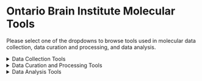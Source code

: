 # Ontario Brain Institute Molecular Tools

Please select one of the dropdowns to browse tools used in molecular data collection, data curation and processing, and data analysis.

<details><summary>Data Collection Tools</summary>
&nbsp 
    
| Tool/Pipeline | Description | Requirements | Compute Location | Research Area(s) |
| ---------------- | ----------- | --------------------------- | ----------- | ---------|
| [LabKey](https://www.labkey.com/) | Software used for life science data management. Data is collected in data form. <details><summary>License</summary>Apache Version 2.0</details> <details><summary>Tool Citation(s)</summary>**General Use**: Nelson EK, Piehler B, Eckels J, Rauch A, Bellew M, Hussey P, Ramsay S, Nathe C, Lum K, Krouse K, Stearns D, Connolly B, Skillman T, Igra M. LabKey Server: An open source platform for scientific data integration, analysis and collaboration. BMC Bioinformatics 2011 Mar 9; 12(1): 71. <br></br> **Proteomics**: Rauch A, Bellew M, Eng J, Fitzgibbon M, Holzman T, Hussey P, Igra M, Maclean B, Lin CW, Detter A, Fang R, Faca V, Gafken P, Zhang H, Whitaker J, States D, Hanash S, Paulovich A, McIntosh MW: Computational Proteomics Analysis System (CPAS):  An Extensible, Open-Source Analytic System for Evaluating and Publishing Proteomic Data and High Throughput Biological Experiments. Journal of Proteome Research 2006, 5:112-121. <br></br> **Flow**: Shulman N, Bellew M, Snelling G, Carter D, Huang Y, Li H, Self SG, McElrath MJ, De Rosa SC: Development of an automated analysis system for data from flow cytometric intracellular cytokine staining assays from clinical vaccine trials. Cytometry 2008, 73A:847-856.</details>| N/A | [Brain-CODE](https://www.braincode.ca/) | Depression |
| [ClinVar](https://www.ncbi.nlm.nih.gov/clinvar/) | Scientifically supported public archive of reports of the relationships among human variations and phenotypes <details><summary>Tool Citation(s)</summary>Landrum MJ, Lee JM, Benson M, Brown GR, Chao C, Chitipiralla S, Gu B, Hart J, Hoffman D, Jang W, Karapetyan K, Katz K, Liu C, Maddipatla Z, Malheiro A, McDaniel K, Ovetsky M, Riley G, Zhou G, Holmes JB, Kattman BL, Maglott DR. ClinVar: improving access to variant interpretations and supporting evidence. Nucleic Acids Res . 2018 Jan 4. PubMed PMID: 29165669 </details> <details><summary>Relevant Publications</summary>[Landrum et al., 2018](https://doi.org/10.1093/nar/gkx1153), [Carvalho-Silva et al., 2019](https://doi.org/10.1093/nar/gky1133), [Landrum et al., 2020](https://doi.org/10.1093/nar/gkz972), [Piñero et al., 2020](https://doi.org/10.1093/nar/gkz1021)</details> | N/A | Web-based| Epilepsy |
| [OMIM](https://www.omim.org/)| A comprehensive manual of human genes and genetic phenotypes <details><summary>Tool Citation(s)</summary>Online Mendelian Inheritance in Man, OMIM®. McKusick-Nathans Institute of Genetic Medicine, Johns Hopkins University (Baltimore, MD), {date}. World Wide Web URL: https://omim.org/ <br></br> Details on how to cite specific articles from OMIM can be found [here](https://www.omim.org/help/faq#1_8:~:text=Citing%20a%20specific%20entry%20in%20OMIM%3A)</details> <details><summary>Relevant Publications</summary>[Hamosh et al., 2005](https://doi.org/10.1093/nar/gki033), [McKusick, 2007](https://doi.org/10.1086/514346), [Amberger et al., 2015](https://doi.org/10.1093/nar/gku1205), [Amberger et al., 2019](https://doi.org/10.1093/nar/gky1151)</details>| N/A |  Web-based | Epilepsy |
| [Varsome](https://varsome.com/) | A variant knowledge community, data aggregator, and variant data discovery tool <details><summary>Tool Citation(s)</summary>VarSome: the human genomic variant search engine, Christos Kopanos, Vasilis Tsiolkas, Alexandros Kouris, Charles E Chapple, Monica Albarca Aguilera, Richard Meyer, Andreas Massouras, Bioinformatics, Volume 35, Issue 11, 1 June 2019, Pages 1978–1980, https://doi.org/10.1093/bioinformatics/bty897 </details><details><summary>Relevant Publications</summary>[Kopanos et al., 2019](https://doi.org/10.1093/bioinformatics/bty897), [Kumar et al., 2019](https://doi.org/10.1016/j.parkreldis.2019.11.004), [Marcelino-Rodriguez et al., 2019](https://www.frontiersin.org/articles/10.3389/fgene.2019.00900), [Yap et al., 2020](https://doi.org/10.1158/2159-8290.CD-20-0163)</details>| N/A |  Web-based | Epilepsy |
 
</details>

<details><summary>Data Curation and Processing Tools</summary>
&nbsp
    
| Tool/Pipeline | Description | Requirements | Compute Location | Research Area(s) |
| ---------------- | ----------- | --------------------------- | ----------- | ---------|
| [Plink](https://github.com/GELOG/plink) | genome association analysis toolset that can be used to conduct a range of large scale analyses <details><summary>License</summary>GNU General Public License Version 2.0</details> <details><summary>Tool Citation(s)</summary>Purcell S, Neale B, Todd-Brown K, Thomas L, Ferreira MAR, Bender D, Maller J, Sklar P, de Bakker PIW, Daly MJ & Sham PC (2007) PLINK: a toolset for whole-genome association and population-based linkage analysis. American Journal of Human Genetics, 81. </br><br>PLINK: Whole genome data analysis toolset. (n.d.). Retrieved August 4, 2022, from https://zzz.bwh.harvard.edu/plink/</details> <details><summary>Relevant Publications</summary>[Ge et al., 2009](https://doi.org/10.1038/nature08309), [Purcell et al., 2009](https://doi.org/10.1038/nature08185), [Yang et al., 2010](https://doi.org/10.1038/ng.608), [Yang et al., 2011](https://doi.org/10.1016/j.ajhg.2010.11.011)</details>| N/A | At the lab &nbsp;&nbsp;&nbsp;&nbsp;&nbsp;&nbsp;&nbsp;&nbsp;&nbsp;&nbsp;&nbsp;&nbsp;&nbsp;&nbsp;&nbsp; | Depression, Neurodegeneration |
| [IMPUTE](https://mathgen.stats.ox.ac.uk/impute/impute_v2.html) | Computer program used for whole-genome imputation. <details><summary>License</summary> [Academic Use License](https://jmarchini.org/licence/)</details> <details><summary>Tool Citation(s)</summary>B. N. Howie, P. Donnelly, and J. Marchini (2009) A flexible and accurate genotype imputation method for the next generation of genome-wide association studies. PLoS Genetics 5(6): e1000529 [Open Access Article] [Supplementary Material] </details> <details><summary>Relevant Publications</summary>[B. N. Howie et al., 2009](https://doi.org/10.1371/journal.pgen.1000529), [Marchini & Howie, 2010](https://doi.org/10.1038/nrg2796), [B. Howie et al., 2011](https://doi.org/10.1534/g3.111.001198), [B. Howie et al., 2012](https://doi.org/10.1038/ng.2354)</details>| Currently only available for Mac and Linux operating systems. | At the lab | Depression |
| [Agilent 2200 Tapestation](https://www.agilent.com/en/product/automated-electrophoresis/tapestation-systems/tapestation-software/2200-tapestation-software-228269) | Software used for RNA Integrity checks. <details><summary>License</summary> Limited Use Label License</details> <details><summary>Tool Citation(s)</summary>2200 TapeStation Instrument (RRID:SCR_014994)</details> <details><summary>Relevant Publications</summary>[Padmanaban et al., 2013](https://www.agilent.com/cs/library/technicaloverviews/public/5991-6629EN.pdf), [Lu et al., 2020](https://www.frontiersin.org/articles/10.3389/fcimb.2020.00097), [Owonikoko et al., 2021](https://doi.org/10.1016/j.jtho.2020.11.006), [Yrondi et al., 2021](https://doi.org/10.1038/s41398-021-01592-4)</details>| N/A | At the lab | Depression |
| [Illumina HiSeq4000](https://www.illumina.com/systems/sequencing-platforms/hiseq-3000-4000.html) (discontinued)| Tool used for RNA sequencing. <details><summary>License</summary> Limited Use Label License</details> <details><summary>Tool Citation(s)</summary>Illumina HiSeq 3000/HiSeq 4000 System (RRID:SCR_016386)</details> <details><summary>Relevant Publications</summary>[Sinha et al., 2017](https://doi.org/10.1101/125724), [Zhu et al., 2018](https://doi.org/10.1186/s13007-018-0337-0), [Jeon et al., 2019](https://doi.org/10.5808/GI.2019.17.3.e32), [Yrondi et al., 2021](https://doi.org/10.1038/s41398-021-01592-4)</details>| N/A | At the lab | Depression |
| [FASTXToolkit Trimmomatic](http://hannonlab.cshl.edu/fastx_toolkit/) | Tool used for quality and adapter trimming. <details><summary>License</summary> GNU General Public License Version 3.0 </details> <details><summary>Tool Citation(s)</summary>Bolger, A. M., Lohse, M., & Usadel, B. (2014). Trimmomatic: A flexible trimmer for Illumina Sequence Data. Bioinformatics, btu170.</details> <details><summary>Relevant Publications</summary>[Bolger et al., 2014](https://doi.org/10.1093/bioinformatics/btu170), [Mallick, 2016](https://doi.org/10.4172/2153-0602.1000e124), [Yrondi et al., 2021](https://doi.org/10.1038/s41398-021-01592-4), [Abdul et al., 2022](https://www.researchgate.net/profile/Mohammad-Al-Maeni/publication/358741881_Generation_and_Manipulation_of_Next_Generation_Sequencing_A_Review/links/621324acf02286737cb11b96/Generation-and-Manipulation-of-Next-Generation-Sequencing-A-Review.pdf)</details>| N/A | At the lab | Depression |
| [Tophat2 - bowtie2](http://bowtie-bio.sourceforge.net/bowtie2/index.shtml) | Tool used to align the cleaned reads to reference genome (GRCh38). <details><summary>License</summary> GNU General Public License Version 3.0 </details> <details><summary>Tool Citation(s)</summary>Langmead B, Salzberg S. Fast gapped-read alignment with Bowtie 2. Nature Methods. 2012, 9:357-359.</details> <details><summary>Relevant Publications</summary>[Langmead & Salzberg, 2012](https://doi.org/10.1038/nmeth.1923), [Langdon, 2013](https://doi.org/10.1145/2464576.2480772), [Misale, 2014](https://doi.org/10.1109/PDP.2014.50), [Langdon, 2015](https://doi.org/10.1186/s13040-014-0034-0), [Yrondi et al., 2021](https://doi.org/10.1038/s41398-021-01592-4)</details>| N/A | At the lab | Depression |
| [HTSeq-count (ref ENSEMBL)](https://htseq.readthedocs.io/en/release_0.11.1/index.html) | Tool used for quantification on each gene’s expression. <details><summary>License</summary> GNU General Public License Version 3.0 </details> <details><summary>Tool Citation(s)</summary>Simon Anders, Paul Theodor Pyl, Wolfgang Huber HTSeq — A Python framework to work with high-throughput sequencing data Bioinformatics (2014), in print, online at doi:10.1093/bioinformatics/btu638</details> <details><summary>Relevant Publications</summary>[Chandramohan et al., 2013](https://doi.org/10.1109/EMBC.2013.6609583), [Anders et al., 2015](https://doi.org/10.1093/bioinformatics/btu638), [Yrondi et al., 2021](https://doi.org/10.1038/s41398-021-01592-4), [Putri et al., 2022](https://doi.org/10.1093/bioinformatics/btac166)</details>| Mac or Linux operating systems, Python 2.7 or >3.4, [NumPy](https://numpy.org/), [Pysam](https://pypi.org/project/pysam/), and [Matplotlib](https://pypi.org/project/matplotlib/) | At the lab | Depression |
| [DESeq2 (R Package)](https://bioconductor.org/packages/release/bioc/html/DESeq2.html) | Tool used for the normalization of resulting gene matrix. <details><summary>License</summary> GNU General Public License Version 3.0 </details> <details><summary>Tool Citation(s)</summary>Love MI, Huber W, Anders S (2014). “Moderated estimation of fold change and dispersion for RNA-seq data with DESeq2.” Genome Biology, 15, 550. doi: 10.1186/s13059-014-0550-8.</details> <details><summary>Relevant Publications</summary>[Love et al., 2014](https://doi.org/10.1186/s13059-014-0550-8), [Varet et al., 2016](https://doi.org/10.1371/journal.pone.0157022), [Tong, 2021](https://doi.org/10.1051/e3sconf/202127103058), [Yrondi et al., 2021](https://doi.org/10.1038/s41398-021-01592-4)</details> | N/A | At the lab | Depression |
| [ERCC's exceRpt small RNA-Seq pipeline](https://github.gersteinlab.org/exceRpt/) | Aligned the reads to the human genome and quantified the various miRNAs into counts. Can be run on [Genboree](http://genboree.org/site/) or [Docker](https://www.docker.com/). <details><summary>License</summary> GNU General Public License Version 3.0 </details> <details><summary>Tool Citation(s)</summary>Rozowsky, J., Kitchen, R. R., Park, J. J., Galeev, T. R., Diao, J., Warrell, J., Thistlethwaite, W., Subramanian, S. L., Milosavljevic, A., & Gerstein, M. (2019). exceRpt: A Comprehensive Analytic Platform for Extracellular RNA Profiling. Cell Systems, 8(4), 352-357.e3. https://doi.org/10.1016/j.cels.2019.03.004 </details> <details><summary>Relevant Publications</summary>[Giraldez et al., 2018](https://doi.org/10.1038/nbt.4183), [Rozowsky et al., 2019](https://doi.org/10.1016/j.cels.2019.03.004), [Sundar et al., 2019](https://doi.org/10.1080/20013078.2019.1684816), [Saeedi et al., 2021](https://doi.org/10.1038/s41380-021-01255-2)</details>| ~ 16 GB RAM, > 4 CPU cores| At the lab | Depression |
| [MEME Suite](https://meme-suite.org/meme/) | Tool used for consensus motif enrichment discovery analysis. <details><summary>License</summary> https://github.com/cinquin/MEME/blob/master/COPYING </details> <details><summary>Tool Citation(s)</summary> Timothy L. Bailey, James Johnson, Charles E. Grant, William S. Noble, "The MEME Suite", Nucleic Acids Research, 43(W1):W39-W49, 2015. [[full text](https://academic.oup.com/nar/article/43/W1/W39/2467905?login=false)] </br><br> Information on how to cite specific tools in MEME suite can be found [here](https://meme-suite.org/meme/doc/cite.html?man_type=web).</details> <details><summary>Relevant Publications</summary>[Bailey et al., 2009](https://doi.org/10.1093/nar/gkp335), [Bailey et al., 2015](https://doi.org/10.1093/nar/gkv416), [Nystrom & McKay, 2021](https://doi.org/10.1371/journal.pcbi.1008991), [Saeedi et al., 2021](https://doi.org/10.1038/s41380-021-01255-2)</details>| N/A | At the lab | Depression |
| [Enrichr](https://maayanlab.cloud/Enrichr/) | Tool used for enrichment analysis. <details><summary>License</summary> GNU General Public License Version 3.0 </details> <details><summary>Tool Citation(s)</summary>Chen EY, Tan CM, Kou Y, Duan Q, Wang Z, Meirelles GV, Clark NR, Ma'ayan A. Enrichr: interactive and collaborative HTML5 gene list enrichment analysis tool. BMC Bioinformatics. 2013; 128(14). </br><br> Kuleshov MV, Jones MR, Rouillard AD, Fernandez NF, Duan Q, Wang Z, Koplev S, Jenkins SL, Jagodnik KM, Lachmann A, McDermott MG, Monteiro CD, Gundersen GW, Ma'ayan A. Enrichr: a comprehensive gene set enrichment analysis web server 2016 update. Nucleic Acids Research. 2016; gkw377 . </br><br> Xie Z, Bailey A, Kuleshov MV, Clarke DJB., Evangelista JE, Jenkins SL, Lachmann A, Wojciechowicz ML, Kropiwnicki E, Jagodnik KM, Jeon M, & Ma’ayan A. Gene set knowledge discovery with Enrichr. Current Protocols, 1, e90. 2021. doi: 10.1002/cpz1.90</details> <details><summary>Relevant Publications</summary>[Chen et al., 2013](https://doi.org/10.1186/1471-2105-14-128), [Kuleshov et al., 2019](https://doi.org/10.1093/nar/gkz347), [Saeedi et al., 2021](https://doi.org/10.1038/s41380-021-01255-2), [Xie et al., 2021](https://doi.org/10.1002/cpz1.90)</details> | N/A | At the lab | Depression |
| [ARCHS4](https://maayanlab.cloud/archs4/) | Tissue expression atlas. <details><summary>License</summary> Source Code: Apache License Version 2.0 </br><br>Gene expression files: Creative Commons Attribution 4.0 International License </details> <details><summary>Tool Citation(s)</summary>Lachmann A, Torre D, Keenan AB, Jagodnik KM, Lee HJ, Wang L, Silverstein MC, Ma’ayan A. Massive mining of publicly available RNA-seq data from human and mouse. Nature Communications 9. Article number: 1366 (2018), doi:10.1038/s41467-018-03751-6</details> <details><summary>Relevant Publications</summary>[Lachmann et al., 2018](https://doi.org/10.1038/s41467-018-03751-6), [Szklarczyk et al., 2019](https://doi.org/10.1093/nar/gky1131), [Meuleman et al., 2020](https://doi.org/10.1038/s41586-020-2559-3), [Saeedi et al., 2021](https://doi.org/10.1038/s41380-021-01255-2)</details>| N/A | At the lab | CAN-BIND |
| [Infinium MethylationEPIC Beadchip](https://support.illumina.com/array/array_kits/infinium-methylationepic-beadchip-kit.html) | Tool used to assess genome-wide DNA methylation. <details><summary>Relevant Publications</summary>[Pidsley et al., 2016](https://doi.org/10.1186/s13059-016-1066-1), [Needhamsen et al., 2017](https://doi.org/10.1186/s12859-017-1870-y), [Yrondi et al., 2021](https://doi.org/10.1038/s41398-021-01592-4), [Christiansen et al., 2022](https://doi.org/10.1080/15592294.2022.2051861)</details>| N/A | At the lab | Depression |
| [Chip Analysis Methylation Pipeline (ChAMP) Bioconductor (R package)](https://www.bioconductor.org/packages/devel/bioc/vignettes/ChAMP/inst/doc/ChAMP.html) | Tool used for pre-processing and analysis of raw microarray data. <details><summary>License</summary> GNU General Public License Version 3.0 </details> <details><summary>Tool Citation(s)</summary>Morris, T. J., Butcher, L. M., Feber, A., Teschendorff, A. E., Chakravarthy, A. R., Wojdacz, T. K., and Beck, S. (2014). Champ: 450k chip analysis methylation pipeline pg - 428-30. Bioinformatics, 30(3), 428-30. </br><br> More information on citing ChAMP can be found [here](https://www.bioconductor.org/packages/devel/bioc/vignettes/ChAMP/inst/doc/ChAMP.html#section-citing-champ:~:text=many%20other%20tools.-,7%20Citing%20ChAMP,-ChAMP%20is%20a). </details> <details><summary>Relevant Publications</summary>[Morris et al., 2014](https://doi.org/10.1093/bioinformatics/btt684), [Tian et al., 2017](https://doi.org/10.1093/bioinformatics/btx513), [Campagna et al., 2021](https://doi.org/10.1186/s13148-021-01200-8), [Yrondi et al., 2021](https://doi.org/10.1038/s41398-021-01592-4)</details>| N/A | At the lab | CAN-BIND |
| [TopSpin 3.6](https://www.bruker.com/en/products-and-solutions/mr/nmr-software/topspin.html) | Tool used for 1H NMR Spectra processing. <details><summary>License</summary> Academic Use License </details> <details><summary>Tool Citation(s)</summary>TopSpin (RRID:SCR_014227)</details> <details><summary>Relevant Publications</summary>[Chen et al., 2019](https://d1wqtxts1xzle7.cloudfront.net/58688101/63-Foodchem-with-cover-page-v2.pdf?Expires=1660314167&Signature=SQj-IyMrFjDTHcjQKlqvtkUWA~SH4ZJiVaxlpVT6vKdzKkNWrxVpVsD1CvkgU13igwstw1j5LzugKgaTEsuxL~smRRZBfGX~P59y0IWeUPvLLP~hPSXx7HMQjAMcg3xz37tw7-HA1OTGWqtC5Tx2sWTrXl9FJ5dpgLKTnTrWBZHry0VJFOUcAsvRbvvujrabtbVsfNuRHa1khb2FETDV~w3~Q1EWLQIE-zz9ql5GJC1ZmoQeM9EXN7Uh-2J60vR1bwMet~1yx2gqkGNy43NA~b2G2R3yu5lT-A-y1050NeB62-QA7cjLGN9Zv2DVXT0LRFu8PVy7N8E2ZDbSqJoXdA__&Key-Pair-Id=APKAJLOHF5GGSLRBV4ZA), [Caspani et al., 2021](https://doi.org/10.1038/s42003-021-02421-6), [Gandhi et al., 2022](https://doi.org/10.1038/s41598-022-13031-5)</details>| N/A | At the lab | Depression |
| [Adobe Acrobat Pro 2020](https://www.adobe.com/ca/acrobat/complete-pdf-solution.html?mv=search&ef_id=EAIaIQobChMIz-2g35WZ-QIVIz2tBh1spgDtEAAYASAAEgLHzPD_BwE:G:s&s_kwcid=AL!3085!3!495116485612!e!!g!!adobe%20acrobat%20pro!12198071516!116786778653&gclid=EAIaIQobChMIz-2g35WZ-QIVIz2tBh1spgDtEAAYASAAEgLHzPD_BwE) | Software used to redact all personal health information (PHI) from genetic reports. <details><summary>License</summary>Named User License</details>| N/A | At the lab | Epilepsy |
| Meds Tool | Excel based tool that performs drug categorization.| N/A | At the lab | Neurodegeneration |
| [Simoa](https://www.svarlifescience.com/knowledge/technologies/simoa-bead-technology#:~:text=Simoa%20is%20an%20ultra%2Dsensitive,in%20most%20common%20sample%20types.) | Tool used for molecular classification of amyloid and Tau proteins. <details><summary>License</summary>Commercial License </details> <details><summary>Relevant Publications</summary>[Wilson et al., 2016](https://doi.org/10.1177/2211068215589580), [Chunyk et al., 2017](https://doi.org/10.1208/s12248-017-0156-7), [De Meyer et al., 2020](https://doi.org/10.1186/s13195-020-00728-w), [Gauthier et al., 2021](https://doi.org/10.1002/acn3.51355) </details> | N/A | [Brain-CODE](https://www.braincode.ca/) | Neurodegeneration |
| [Masshunter](https://www.agilent.com/en/product/software-informatics/mass-spectrometry-software?gclid=EAIaIQobChMI0drnxpWZ-QIV_T6tBh20DQ7pEAAYASAAEgJ7MfD_BwE&gclsrc=aw.ds) | Quantitation tool upstream of data upload <details><summary>License</summary>[Customary non-commercial license](https://www.agilent.com/cs/library/quickreference/public/Agilent_Software_EULA.pdf) </details> <details><summary>Tool Citation(s)</summary>Agilent Masshunter Quantitative Analysis software (RRID:SCR_015040)</details> <details><summary>Relevant Publications</summary>[Duncan et al., 2015](https://doi.org/10.1016/j.chembiol.2015.03.010), [Müller et al., 2019](https://doi.org/10.1038/s41592-019-0394-y), [Pu et al., 2020](https://doi.org/10.1111/nph.16552), [Boulias & Greer, 2021](https://doi.org/10.1007/978-1-0716-0876-0_7)</details>| N/A | At the lab | Neurodegeneration |
| [Standards (Shiny) App](https://github.com/ondri-nibs/standards_app) | Performs standard checks on ONDRI data. <details><summary>License</summary>GNU General Public License Version 3.1</details> | R, Rstudio | At the lab | Neurodegeneration| 
| [Data Preparation (Shiny) App](https://github.com/ondri-nibs/dataprep_app) | Prepares ONDRI data for outlier analysis. <details><summary>License</summary>GNU General Public License Version 3.0</details> | R, RStudio, [GSVD](https://github.com/derekbeaton/GSVD) and [ours](https://github.com/derekbeaton/OuRS) R Packages | At the lab | Neurodegeneration| 
| [Outliers (Shiny) App](https://github.com/ondri-nibs/outliers_app) | Performs outlier analyses on ONDRI data <details><summary>License</summary>GNU General Public License Version 3.2</details> | R, Rstudio | At the lab | Neurodegeneration| 
</details>

<details><summary>Data Analysis Tools</summary>
&nbsp 
    
| Tool/Pipeline | Description | Requirements | Compute Location | Research Program(s) |
| ---------------- | ----------- | --------------------------- | ----------- | ---------|
| [SPSS](https://www.ibm.com/products/spss-statistics?utm_content=SRCWW&p1=Search&p4=43700050715561164&p5=e&gclid=EAIaIQobChMIt-eJ2_Wo-QIV2vvjBx1mQwE9EAAYASAAEgJ0vfD_BwE&gclsrc=aw.ds) |Software used to write scripts to conduct data analysis.| N/A | At the lab | Neurodegeneration, Epilepsy |
| [Chip Analysis Methylation Pipeline (ChAMP) Bioconductor (R package)](https://www.bioconductor.org/packages/devel/bioc/vignettes/ChAMP/inst/doc/ChAMP.html) | Tool used for pre-processing and analysis of raw microarray data. <details><summary>License</summary> GNU General Public License Version 3.0 </details> <details><summary>Tool Citation(s)</summary>Morris, T. J., Butcher, L. M., Feber, A., Teschendorff, A. E., Chakravarthy, A. R., Wojdacz, T. K., and Beck, S. (2014). Champ: 450k chip analysis methylation pipeline pg - 428-30. Bioinformatics, 30(3), 428-30. </br><br> More information on citing ChAMP can be found [here](https://www.bioconductor.org/packages/devel/bioc/vignettes/ChAMP/inst/doc/ChAMP.html#section-citing-champ:~:text=many%20other%20tools.-,7%20Citing%20ChAMP,-ChAMP%20is%20a). </details> <details><summary>Relevant Publications</summary>[Morris et al., 2014](https://doi.org/10.1093/bioinformatics/btt684), [Tian et al., 2017](https://doi.org/10.1093/bioinformatics/btx513), [Campagna et al., 2021](https://doi.org/10.1186/s13148-021-01200-8), [Yrondi et al., 2021](https://doi.org/10.1038/s41398-021-01592-4)</details>| N/A | At the lab | Depression |
| [miRwalk 2.0](http://mirwalk.umm.uni-heidelberg.de/) |Tool used for target prediction of miRNA cargo. <details><summary>**License**</summary> </details> <details><summary>Tool Citation(s)</summary>Sticht C, De La Torre C, Parveen A, Gretz N.: miRWalk: An online resource for prediction of microRNA binding sites. PLoS One. 2018 Oct 18;13(10): </details> <details><summary>Relevant Publications</summary>[Dweep et al., 2011](https://doi.org/10.1016/j.jbi.2011.05.002), [Dweep et al., 2014](https://doi.org/10.1007/978-1-4939-1062-5_25), [Dweep & Gretz, 2015](https://doi.org/10.1038/nmeth.3485), [Parveen et al., 2016](https://doi.org/10.1002/cpbi.14), [Sticht et al., 2018](https://doi.org/10.1371/journal.pone.0206239), [Saeedi et al., 2021](https://doi.org/10.1038/s41380-021-01255-2)</details>| N/A | At the lab | Depression |
| [miRanda](https://cbio.mskcc.org/miRNA2003/miranda.html) |Tool used for target prediction of miRNA cargo. <details><summary>License</summary> GNU General Public License Version 2.0 </details> <details><summary>Tool Citation(s)</summary>A.J. Enright, B. John, U. Gaul, T. Tuschl, C. Sander, D.S. Marks; (2003) MicroRNA targets in Drosophila; Genome Biology 5(1):R1.</details> <details><summary>Relevant Publications</summary>[Kumar et al., 2012](https://doi.org/10.1016/j.ygeno.2012.08.006), [Giles et al., 2013](https://doi.org/10.1186/1471-2105-14-S14-S17), [Riffo-Campos et al., 2016](https://doi.org/10.3390/ijms17121987), [Zhao & Xue, 2019](https://doi.org/10.1186/s12864-019-5528-1), [Saeedi et al., 2021](https://doi.org/10.1038/s41380-021-01255-2)</details>| N/A | At the lab | Depression |
| [RNA22 v2](https://cm.jefferson.edu/rna22/Interactive/) |Tool used for target prediction of miRNA cargo. <details><summary>**License**</summary></details> <details><summary>Tool Citation(s)</summary> Miranda KC, Huynh T, Tay Y, Ang YS, Tam WL, Thomson AM, Lim B, Rigoutsos I. (2006) A pattern-based method for the identification of MicroRNA binding sites and their corresponding heteroduplexes. Cell 126(6):1203-17. [[article](https://www.cell.com/cell/fulltext/S0092-8674%2806%2901099-3)] </details> <details><summary>Relevant Publications</summary>[Miranda et al., 2006](https://doi.org/10.1016/j.cell.2006.07.031), [Loher & Rigoutsos, 2012](https://doi.org/10.1093/bioinformatics/bts615), [Saeedi et al., 2021](https://doi.org/10.1038/s41380-021-01255-2), [Hassan et al., 2022](https://www.frontiersin.org/articles/10.3389/fmolb.2022.866072)</details>| N/A | At the lab | Depression |
| [RNAHybrid](https://bibiserv.cebitec.uni-bielefeld.de/rnahybrid) |Tool used for target prediction of miRNA cargo. <details><summary>License</summary> GNU General Public License Version 2.0 </details> <details><summary>Tool Citation(s)</summary> Rehmsmeier, Marc and Steffen, Peter and Hoechsmann, Matthias and Giegerich, Robert Fast and effective prediction of microRNA/target duplexes RNA, RNA, 2004</details> <details><summary>Relevant Publications</summary>[Rehmsmeier et al., 2004](https://doi.org/10.1261/rna.5248604), [Krüger & Rehmsmeier, 2006](https://doi.org/10.1093/nar/gkl243), [Watanabe et al., 2007](https://doi.org/10.1016/S0076-6879(07)27004-1), [Min & Yoon, 2010](https://doi.org/10.3858/emm.2010.42.4.032), [Saeedi et al., 2021](https://doi.org/10.1038/s41380-021-01255-2)</details>| N/A | At the lab | Depression |
| [TargetScan](https://www.targetscan.org/vert_80/) |Tool used for target prediction of miRNA cargo. <details><summary>License</summary>License information can be found [here](https://www.targetscan.org/faqs.html#:~:text=I%20would%20like%20to%20include%20results%20from%20a%20TargetScan%20analysis%20in%20a%20paper%20we%20are%20about%20to%20submit.%20Can%20I%20use%20these%20data%20in%20my%20publication%3F%20How%20should%20I%20cite%20TargetScan%3F%20Are%20there%20copyright%20concerns%3F). </details> <details><summary>Tool Citation(s)</summary> Citation information can be found [here](https://www.targetscan.org/vert_80/#:~:text=To%20reference%20information%20from%20this%20database%2C%20please%20cite%20one%20of%20the%20following%20papers%3A). </details> <details><summary>Relevant Publications</summary>[Friedman et al., 2009](https://doi.org/10.1101/gr.082701.108), [Ritchie et al., 2009](https://doi.org/10.1038/nmeth0609-397), [Shi et al., 2017](https://doi.org/10.12659/MSM.901191), [Saeedi et al., 2021](https://doi.org/10.1038/s41380-021-01255-2)</details>| N/A | At the lab | Depression |
| [METAL](https://github.com/statgen/METAL) | Software used for metal-analysis and Cochran l test. <details><summary>License</summary>License information can be found [here](https://github.com/statgen/METAL/blob/master/LICENSE.twister).</details> <details><summary>Tool Citation(s)</summary> Willer, C. J., Li, Y., & Abecasis, G. R. (2010). METAL: Fast and efficient meta-analysis of genomewide association scans. Bioinformatics, 26(17), 2190–2191. https://doi.org/10.1093/bioinformatics/btq340  </details> <details><summary>Relevant Publications</summary>[Willer et al., 2010](https://doi.org/10.1093/bioinformatics/btq340), [Zai et al., 2015](https://doi.org/10.1016/j.jpsychires.2014.11.002), [Nolte, 2020](https://doi.org/10.1093/bioinformatics/btaa570), [Marshe et al., 2021](https://doi.org/10.1038/s41398-021-01248-3)</details>| N/A | At the lab | Depression |
| [survival (R package)](https://rdrr.io/cran/survival/) | R package used to conduct Cox regression. <details><summary>License</summary>GNU General Public License Version 3.0</details> <details><summary>Tool Citation(s)</summary> Therneau T (2022). A Package for Survival Analysis in R. R package version 3.4-0, https://CRAN.R-project.org/package=survival. </br><br>Terry M. Therneau, Patricia M. Grambsch (2000). Modeling Survival Data: Extending the Cox Model. Springer, New York. ISBN 0-387-98784-3.  </details> <details><summary>Relevant Publications</summary>[Therneau & Grambsch, 2000](https://doi.org/10.1007/978-1-4757-3294-8_3), [Rizvi et al., 2019](https://doi.org/10.1093/bioinformatics/bty920)</details>| N/A | At the lab | Depression |
| [lme4 (R package)](https://rdrr.io/cran/lme4/) | R package used to conduct linear mixed-effects models and multiple other types of models. <details><summary>License</summary>GNU General Public License Version 3.0</details> <details><summary>Tool Citation(s)</summary> Bates D, Mächler M, Bolker B, Walker S (2015). “Fitting Linear Mixed-Effects Models Using lme4.” Journal of Statistical Software, 67(1), 1–48. doi:10.18637/jss.v067.i01. </details> <details><summary>Relevant Publications</summary>[Dowling et al., 2007](https://doi.org/10.18637/jss.v020.i02), [De Boeck et al., 2011](https://doi.org/10.18637/jss.v039.i12), [Bates et al., 2014](https://doi.org/10.18637/jss.v067.i01), [Bates et al., 2015](https://www.researchgate.net/publication/263352347_Fitting_Linear_Mixed-Effects_Models_Using_lme4), [Kuznetsova et al., 2015](https://doi.org/10.18637/jss.v082.i13)</details>| N/A | At the lab | Depression |
| [FUMA v1.3.5e – MAGMA](https://fuma.ctglab.nl/) | Software used for genome-wide gene analysis. <details><summary> License </summary>Creative Commons Attribution-NonCommercial-ShareAlike 4.0 International Public License</details> <details><summary>Tool Citation(s)</summary> K. Watanabe, E. Taskesen, A. van Bochoven and D. Posthuma. Functional mapping and annotation of genetic associations with FUMA. Nat. Commun. 8:1826. (2017). https://www.nature.com/articles/s41467-017-01261-5 </details> <details><summary>Relevant Publications</summary>[Watanabe et al., 2017](https://doi.org/10.1038/s41467-017-01261-5), [Savage et al., 2018](https://doi.org/10.1038/s41588-018-0152-6), [Jansen et al., 2019](https://doi.org/10.1038/s41588-018-0333-3), [Nalls et al., 2019](https://doi.org/10.1016/S1474-4422(19)30320-5)</details>| N/A | At the lab | Depression |
| [RStudio](https://www.rstudio.com/) |Software used to write scripts to conduct data analysis.| N/A | At the lab | Neurodegeneration |
| [Metaboanalyst.ca](https://www.metaboanalyst.ca/) | Website used for data analysis of blood sample data. <details><summary>License</summary>GNU General Public License Version 2.0</details> <details><summary>Tool Citation(s)</summary>MetaboAnalyst (RRID:SCR_015539)</details> <details><summary>Relevant Publications</summary>[Chong et al., 2019](https://doi.org/10.1002/cpbi.86), [Pang et al., 2020](https://doi.org/10.3390/metabo10050186), [Pang, Chong, et al., 2021](https://doi.org/10.1093/nar/gkab382), [Pang, Zhou, et al., 2021](https://doi.org/10.3390/metabo11010044), [Pang et al., 2022](https://doi.org/10.1038/s41596-022-00710-w)</details> | N/A | Web-based | Neurodegeneration |
| [impute lcmd (R package)](https://rdrr.io/cran/imputeLCMD/) | R package used for data analysis (molecular missing data below LOD) <details><summary>License</summary>GNU General Public License Version 2.0 </details>  <details><summary>Tool Citation(s)</summary> Cosmin Lazar and Thomas Burger (2022). imputeLCMD: A Collection of Methods for Left-Censored Missing Data Imputation. R package version 2.1. https://CRAN.R-project.org/package=imputeLCMD </details> <details><summary>Relevant Publications</summary>[Srivastava et al., 2019](https://www.ncbi.nlm.nih.gov/pmc/articles/PMC7059686/), [Alfano et al., 2020](https://doi.org/10.1016/j.metabol.2020.154292),  [Palstrøm et al., 2020](https://doi.org/10.1007/978-1-4939-9744-2_13), [Shen et al., 2021](https://doi.org/10.21203/rs.3.rs-298864/v1)</details> | [pcaMethods](https://www.bioconductor.org/packages/release/bioc/html/pcaMethods.html) and [impute](https://www.bioconductor.org/packages/release/bioc/html/impute.html) R packages | At the lab | Neurodegeneration |
| [Mplus](http://www.statmodel.com/) | Software used for structural modeling of blood sample data. <details><summary>License</summary>Single-User License</details> <details><summary>Tool Citation</summary>Muthén, L.K. and Muthén, B.O. (1998-2017). Mplus User’s Guide. Eighth Edition. Los Angeles, CA: Muthén & Muthén</details><details><summary>Relevant Publications</summary> [Cella et al., 2007](https://doi.org/10.1097/01.mlr.0000258615.42478.55), [Babbott et al., 2014](https://doi.org/10.1136/amiajnl-2013-001875)</details> | N/A | At the lab | Neurodegeneration |
    
</details>
